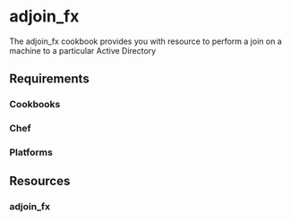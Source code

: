 # adjoin_fx
The adjoin_fx cookbook provides you with resource to perform a join on a machine to a particular Active Directory
## Requirements
### Cookbooks

### Chef

### Platforms

## Resources
### adjoin_fx

